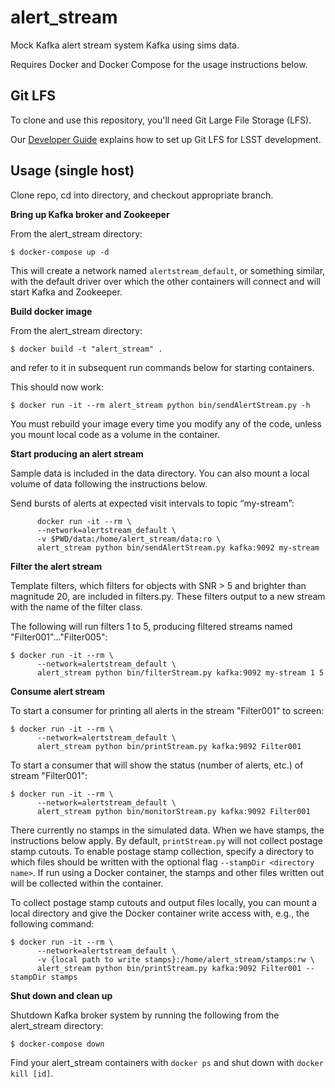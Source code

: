 alert_stream
============

Mock Kafka alert stream system Kafka using sims data.

Requires Docker and Docker Compose for the usage instructions below.

Git LFS
-------

To clone and use this repository, you'll need Git Large File Storage (LFS).

Our [Developer Guide](https://developer.lsst.io/tools/git_lfs.html)
explains how to set up Git LFS for LSST development.

Usage (single host)
-------------------

Clone repo, cd into directory, and checkout appropriate branch.

**Bring up Kafka broker and Zookeeper**

From the alert_stream directory:

```
$ docker-compose up -d
```

This will create a network named `alertstream_default`, or something similar, with the default driver over which the other containers will connect and will start Kafka and Zookeeper.

**Build docker image**

From the alert_stream directory:

```
$ docker build -t "alert_stream" .
```

and refer to it in subsequent run commands below for starting containers.

This should now work:

```
$ docker run -it --rm alert_stream python bin/sendAlertStream.py -h
```

You must rebuild your image every time you modify any of the code,
unless you mount local code as a volume in the container.

**Start producing an alert stream**

Sample data is included in the data directory.
You can also mount a local volume of data following the instructions below.

Send bursts of alerts at expected visit intervals to topic “my-stream”:

```
      docker run -it --rm \
      --network=alertstream_default \
      -v $PWD/data:/home/alert_stream/data:ro \
      alert_stream python bin/sendAlertStream.py kafka:9092 my-stream
```

**Filter the alert stream**

Template filters, which filters for objects with SNR > 5 and brighter than magnitude
20, are included in filters.py.  These filters output to a new stream with the
name of the filter class.

The following will run filters 1 to 5, producing filtered streams named
"Filter001"..."Filter005":

```
$ docker run -it --rm \
      --network=alertstream_default \
      alert_stream python bin/filterStream.py kafka:9092 my-stream 1 5
```

**Consume alert stream**

To start a consumer for printing all alerts in the stream "Filter001" to screen:

```
$ docker run -it --rm \
      --network=alertstream_default \
      alert_stream python bin/printStream.py kafka:9092 Filter001
```

To start a consumer that will show the status (number of alerts, etc.)
of stream "Filter001":

```
$ docker run -it --rm \
      --network=alertstream_default \
      alert_stream python bin/monitorStream.py kafka:9092 Filter001
```

There currently no stamps in the simulated data.  When we have stamps, the
instructions below apply.
By default, `printStream.py` will not collect postage stamp cutouts.
To enable postage stamp collection, specify a directory to which files should be written with the optional flag `--stampDir <directory name>`.
If run using a Docker container, the stamps and other files written out will be collected within the container.

To collect postage stamp cutouts and output files locally, you can mount a local directory and give the Docker container write access with, e.g., the following command:

```
$ docker run -it --rm \
      --network=alertstream_default \
      -v {local path to write stamps}:/home/alert_stream/stamps:rw \
      alert_stream python bin/printStream.py kafka:9092 Filter001 --stampDir stamps
```

**Shut down and clean up**

Shutdown Kafka broker system by running the following from the alert_stream directory:

```
$ docker-compose down
```

Find your alert_stream containers with `docker ps` and shut down with `docker kill [id]`.
